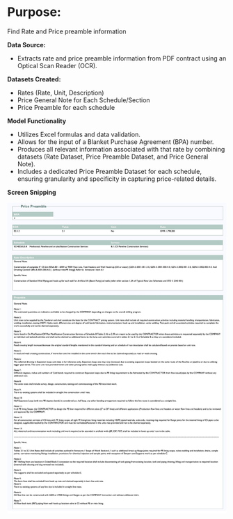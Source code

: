 # Purpose:
Find Rate and Price preamble information 


**Data Source:**

- Extracts rate and price preamble information from PDF contract using an Optical Scan Reader (OCR).

**Datasets Created:**

- Rates (Rate, Unit, Description)
- Price General Note for Each Schedule/Section
- Price Preamble for each schedule


**Model Functionality**

- Utilizes Excel formulas and data validation.
- Allows for the input of a Blanket Purchase Agreement (BPA) number.
- Produces all relevant information associated with that rate by combining datasets (Rate Dataset, Price Preamble Dataset, and Price General Note).
- Includes a dedicated Price Preamble Dataset for each schedule, ensuring granularity and specificity in capturing price-related details.


**Screen Snipping**

![Alt Text](/Image/image_1.jpg)
